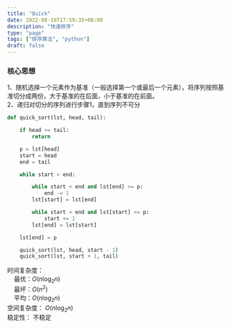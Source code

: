 ```yaml
---
title: "Quick"
date: 2022-08-16T17:59:35+08:00
description: "快速排序"
type: "page"
tags: ["排序算法", "python"]
draft: false
---
```


### 核心思想

1、随机选择一个元素作为基准（一般选择第一个或最后一个元素），将序列按照基准切分成两份，大于基准的在后面，小于基准的在前面。  
2、递归对切分的序列进行步骤1，直到序列不可分

```python
def quick_sort(lst, head, tail):

    if head >= tail:
        return

    p = lst[head]
    start = head
    end = tail

    while start < end:

        while start < end and lst[end] >= p:
            end -= 1
        lst[start] = lst[end]

        while start < end and lst[start] <= p:
            start += 1
        lst[end] = lst[start]

    lst[end] = p

    quick_sort(lst, head, start - 1)
    quick_sort(lst, start + 1, tail)

```
时间复杂度：  
&nbsp; &nbsp; 最优：$O(n\log_2n)$  
&nbsp; &nbsp; 最坏：$O(n^2)$  
&nbsp; &nbsp; 平均：$O(n\log_2n)$  
空间复杂度： $O(n\log_2n)$   
稳定性： 不稳定